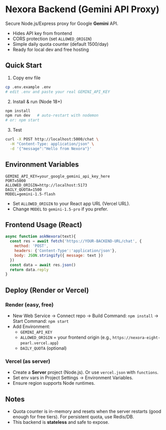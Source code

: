 # Nexora Backend (Gemini API Proxy)

Secure Node.js/Express proxy for Google **Gemini** API.
- Hides API key from frontend
- CORS protection (set `ALLOWED_ORIGIN`)
- Simple daily quota counter (default 1500/day)
- Ready for local dev and free hosting

## Quick Start

1) Copy env file
```bash
cp .env.example .env
# edit .env and paste your real GEMINI_API_KEY
```

2) Install & run (Node 18+)
```bash
npm install
npm run dev   # auto-restart with nodemon
# or: npm start
```

3) Test
```bash
curl -X POST http://localhost:5000/chat \
  -H "Content-Type: application/json" \
  -d '{"message":"Hello from Nexora"}'
```

## Environment Variables

```
GEMINI_API_KEY=your_google_gemini_api_key_here
PORT=5000
ALLOWED_ORIGIN=http://localhost:5173
DAILY_QUOTA=1500
MODEL=gemini-1.5-flash
```

- Set `ALLOWED_ORIGIN` to your React app URL (Vercel URL).
- Change `MODEL` to `gemini-1.5-pro` if you prefer.

## Frontend Usage (React)

```js
async function askNexora(text){
  const res = await fetch('https://YOUR-BACKEND-URL/chat', {
    method: 'POST',
    headers: {'Content-Type':'application/json'},
    body: JSON.stringify({ message: text })
  })
  const data = await res.json()
  return data.reply
}
```

## Deploy (Render or Vercel)

### Render (easy, free)
- New Web Service → Connect repo → Build Command: `npm install` → Start Command: `npm start`
- Add Environment:
  - `GEMINI_API_KEY`
  - `ALLOWED_ORIGIN` = your frontend origin (e.g., `https://nexora-eight-pearl.vercel.app`)
  - `DAILY_QUOTA` (optional)

### Vercel (as server)
- Create a **Server** project (Node.js). Or use `vercel.json` with `functions`.
- Set env vars in Project Settings → Environment Variables.
- Ensure region supports Node runtimes.

## Notes
- Quota counter is in-memory and resets when the server restarts (good enough for free tiers). For persistent quota, use Redis/DB.
- This backend is **stateless** and safe to expose.
